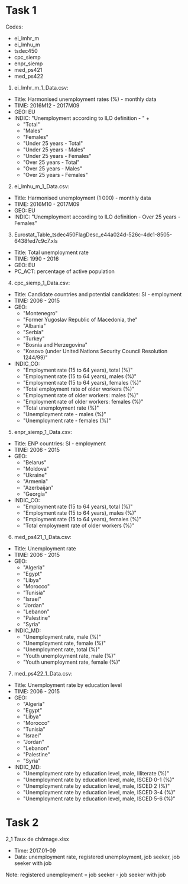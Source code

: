 # Task 1

Codes:
* ei_lmhr_m
* ei_lmhu_m
* tsdec450
* cpc_siemp
* enpr_siemp
* med_ps421
* med_ps422


1. ei_lmhr_m_1_Data.csv:
 * Title: Harmonised unemployment rates (%) - monthly data
 * TIME: 2016M12 - 2017M09
 * GEO: EU
 * INDIC: "Unemployment according to ILO definition - " +
    * "Total"
    * "Males"
    * "Females"
    * "Under 25 years - Total"
    * "Under 25 years - Males"
    * "Under 25 years - Females"
    * "Over 25 years - Total"
    * "Over 25 years - Males"
    * "Over 25 years - Females"
2. ei_lmhu_m_1_Data.csv:
 * Title: Harmonised unemployment (1 000) - monthly data
 * TIME: 2016M10 - 2017M09
 * GEO: EU
 * INDIC: "Unemployment according to ILO definition - Over 25 years - Females"
3. Eurostat_Table_tsdec450FlagDesc_e44a024d-526c-4dc1-8505-6438fed7c9c7.xls
 * Title: Total unemployment rate
 * TIME: 1990 - 2016
 * GEO: EU
 * PC_ACT: percentage of active population
4. cpc_siemp_1_Data.csv:
 * Title: Candidate countries and potential candidates: SI - employment
 * TIME: 2006 - 2015
 * GEO:
    * "Montenegro"
    * "Former Yugoslav Republic of Macedonia, the"
    * "Albania"
    * "Serbia"
    * "Turkey"
    * "Bosnia and Herzegovina"
    * "Kosovo (under United Nations Security Council Resolution 1244/99)"
 * INDIC_CO:
    * "Employment rate (15 to 64 years), total (%)"
    * "Employment rate (15 to 64 years), males (%)"
    * "Employment rate (15 to 64 years), females (%)"
    * "Total employment rate of older workers (%)"
    * "Employment rate of older workers: males (%)"
    * "Employment rate of older workers: females (%)"
    * "Total unemployment rate (%)"
    * "Unemployment rate - males (%)"
    * "Unemployment rate - females (%)"
5. enpr_siemp_1_Data.csv:
 * Title: ENP countries: SI - employment
 * TIME: 2006 - 2015
 * GEO:
    * "Belarus"
    * "Moldova"
    * "Ukraine"
    * "Armenia"
    * "Azerbaijan"
    * "Georgia"
 * INDIC_CO:
    * "Employment rate (15 to 64 years), total (%)"
    * "Employment rate (15 to 64 years), males (%)"
    * "Employment rate (15 to 64 years), females (%)"
    * "Total employment rate of older workers (%)"
6. med_ps421_1_Data.csv:
 * Title: Unemployment rate
 * TIME: 2006 - 2015
 * GEO:
    * "Algeria"
    * "Egypt"
    * "Libya"
    * "Morocco"
    * "Tunisia"
    * "Israel"
    * "Jordan"
    * "Lebanon"
    * "Palestine"
    * "Syria"
 * INDIC_MD:
    * "Unemployment rate, male (%)"
    * "Unemployment rate, female (%)"
    * "Unemployment rate, total (%)"
    * "Youth unemployment rate, male (%)"
    * "Youth unemployment rate, female (%)"
7. med_ps422_1_Data.csv:
 * Title: Unemployment rate by education level
 * TIME: 2006 - 2015
 * GEO:
    * "Algeria"
    * "Egypt"
    * "Libya"
    * "Morocco"
    * "Tunisia"
    * "Israel"
    * "Jordan"
    * "Lebanon"
    * "Palestine"
    * "Syria"
 * INDIC_MD:
    * "Unemployment rate by education level, male, Illiterate (%)"
    * "Unemployment rate by education level, male, ISCED 0-1 (%)"
    * "Unemployment rate by education level, male, ISCED 2 (%)"
    * "Unemployment rate by education level, male, ISCED 3-4 (%)"
    * "Unemployment rate by education level, male, ISCED 5-6 (%)"

# Task 2

2_1 Taux de chômage.xlsx
* Time: 2017.01-09
* Data: unemployment rate, registered unemployment, job seeker, job seeker with job

Note: registered unemployment = job seeker - job seeker with job



